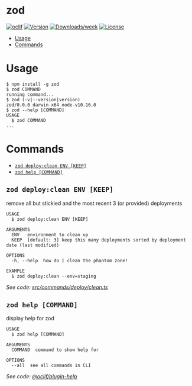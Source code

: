 zod
===



[![oclif](https://img.shields.io/badge/cli-oclif-brightgreen.svg)](https://oclif.io)
[![Version](https://img.shields.io/npm/v/zod.svg)](https://npmjs.org/package/zod)
[![Downloads/week](https://img.shields.io/npm/dw/zod.svg)](https://npmjs.org/package/zod)
[![License](https://img.shields.io/npm/l/zod.svg)](https://github.com/joe307bad/https://github.com/xura/scripts/blob/master/package.json)

<!-- toc -->
* [Usage](#usage)
* [Commands](#commands)
<!-- tocstop -->
# Usage
<!-- usage -->
```sh-session
$ npm install -g zod
$ zod COMMAND
running command...
$ zod (-v|--version|version)
zod/0.0.0 darwin-x64 node-v10.16.0
$ zod --help [COMMAND]
USAGE
  $ zod COMMAND
...
```
<!-- usagestop -->
# Commands
<!-- commands -->
* [`zod deploy:clean ENV [KEEP]`](#zod-deployclean-env-keep)
* [`zod help [COMMAND]`](#zod-help-command)

## `zod deploy:clean ENV [KEEP]`

remove all but stickied and the most recent 3 (or provided) deployments

```
USAGE
  $ zod deploy:clean ENV [KEEP]

ARGUMENTS
  ENV   environment to clean up
  KEEP  [default: 3] keep this many deployments sorted by deployment date (last modified)

OPTIONS
  -h, --help  how do I clean the phantom zone!

EXAMPLE
  $ zod deploy:clean --env=staging
```

_See code: [src/commands/deploy/clean.ts](https://github.com/xura/scripts/blob/v0.0.0/src/commands/deploy/clean.ts)_

## `zod help [COMMAND]`

display help for zod

```
USAGE
  $ zod help [COMMAND]

ARGUMENTS
  COMMAND  command to show help for

OPTIONS
  --all  see all commands in CLI
```

_See code: [@oclif/plugin-help](https://github.com/oclif/plugin-help/blob/v2.2.1/src/commands/help.ts)_
<!-- commandsstop -->
